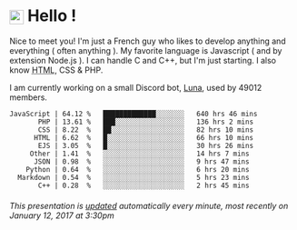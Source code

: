 # <img src="https://64.media.tumblr.com/a77fe63f35eafbe14be38765babf1cb2/ec4eb63d77592970-8f/s1280x1920/cb3343c17d8b4e6010ca747520d078d3dba9ac25.gif" style="vertical-align:middle" width="25px"> Hello !

Nice to meet you! I'm just a French guy who likes to develop anything and everything ( often anything ). My favorite language is Javascript ( and by extension Node.js ). I can handle C and C++, but I'm just starting. I also know <abbr title="HyperText Markup Language">HTML</abbr>, CSS & PHP.

I am currently working on a small Discord bot, [Luna](https://github.com/Asgarrrr/Luna), used by 49012 members.

```
JavaScript | 64.12 %   █████████████░░░░░░░   640 hrs 46 mins
       PHP | 13.61 %   ███░░░░░░░░░░░░░░░░░   136 hrs 2 mins 
       CSS | 8.22  %   ██░░░░░░░░░░░░░░░░░░   82 hrs 10 mins 
      HTML | 6.62  %   █░░░░░░░░░░░░░░░░░░░   66 hrs 10 mins 
       EJS | 3.05  %   █░░░░░░░░░░░░░░░░░░░   30 hrs 26 mins 
     Other | 1.41  %   ░░░░░░░░░░░░░░░░░░░░   14 hrs 7 mins  
      JSON | 0.98  %   ░░░░░░░░░░░░░░░░░░░░   9 hrs 47 mins  
    Python | 0.64  %   ░░░░░░░░░░░░░░░░░░░░   6 hrs 20 mins  
  Markdown | 0.54  %   ░░░░░░░░░░░░░░░░░░░░   5 hrs 23 mins  
       C++ | 0.28  %   ░░░░░░░░░░░░░░░░░░░░   2 hrs 45 mins  
```



###### This presentation is [updated](https://github.com/Asgarrrr) automatically every minute, most recently on January 12, 2017 at 3:30pm


